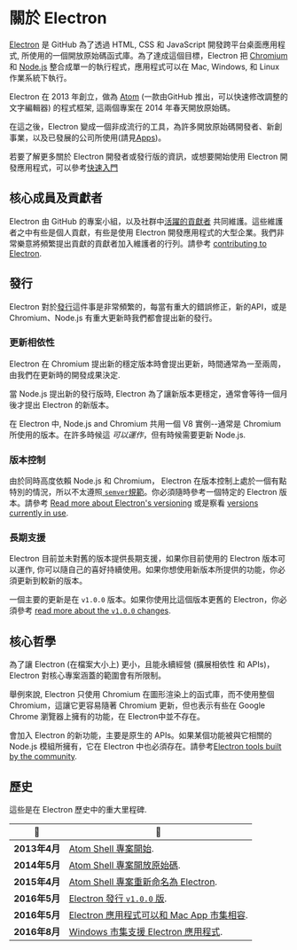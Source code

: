 # 關於 Electron

[Electron](https://electron.atom.io) 是 GitHub 為了透過 HTML, CSS 和 JavaScript 開發跨平台桌面應用程式, 所使用的一個開放原始碼函式庫。為了達成這個目標，Electron 把 [Chromium](https://www.chromium.org/Home) 和 [Node.js](https://nodejs.org) 整合成單一的執行程式，應用程式可以在 Mac, Windows, 和 Linux 作業系統下執行。

Electron 在 2013 年創立，做為 [Atom](https://atom.io) (一款由GitHub 推出，可以快速修改調整的文字編輯器) 的程式框架, 這兩個專案在 2014 年春天開放原始碼。

在這之後，Electron 變成一個非成流行的工具，為許多開放原始碼開發者、新創事業，以及已發展的公司所使用(請見[Apps](https://electron.atom.io/apps/))。

若要了解更多關於 Electron 開發者或發行版的資訊，或想要開始使用 Electron 開發應用程式，可以參考[快速入門](https://github.com/electron/electron/blob/master/docs-translations/zh-TW/tutorial/quick-start.md)

## 核心成員及貢獻者

Electron 由 GitHub 的專案小組，以及社群中[活躍的貢獻者](https://github.com/electron/electron/graphs/contributors) 共同維護。這些維護者之中有些是個人貢獻，有些是使用 Electron 開發應用程式的大型企業。我們非常樂意將頻繁提出貢獻的貢獻者加入維護者的行列。請參考 [contributing to Electron](https://github.com/electron/electron/blob/master/CONTRIBUTING.md).

## 發行

Electron 對於[發行](https://github.com/electron/electron/releases)這件事是非常頻繁的，每當有重大的錯誤修正，新的API，或是 Chromium、Node.js 有重大更新時我們都會提出新的發行。

### 更新相依性

Electron 在 Chromium 提出新的穩定版本時會提出更新，時間通常為一至兩周，由我們在更新時的開發成果決定.

當 Node.js 提出新的發行版時, Electron 為了讓新版本更穩定，通常會等待一個月後才提出 Electron 的新版本。

在 Electron 中, Node.js and Chromium 共用一個 V8 實例--通常是 Chromium 所使用的版本。在許多時候這 _可以運作_，但有時候需要更新 Node.js.


### 版本控制

由於同時高度依賴 Node.js 和 Chromium， Electron 在版本控制上處於一個有點特別的情況，所以不太遵照[ `semver`規範](http://semver.org)。你必須隨時參考一個特定的 Electron 版本。請參考 [Read more about Electron's versioning](https://electron.atom.io/docs/tutorial/electron-versioning/) 或是察看 [versions currently in use](https://electron.atom.io/#electron-versions).

### 長期支援

Electron 目前並未對舊的版本提供長期支援，如果你目前使用的 Electron 版本可以運作, 你可以隨自己的喜好持續使用。如果你想使用新版本所提供的功能，你必須更新到較新的版本。

一個主要的更新是在 `v1.0.0` 版本。如果你使用比這個版本更舊的 Electron，你必須參考 [read more about the `v1.0.0` changes](https://electron.atom.io/blog/2016/05/11/electron-1-0).

## 核心哲學

為了讓 Electron (在檔案大小上) 更小，且能永續經營 (擴展相依性 和 APIs)，Electron 對核心專案涵蓋的範圍會有所限制。

舉例來說, Electron 只使用 Chromium 在圖形渲染上的函式庫，而不使用整個 Chromium，這讓它更容易隨著 Chromium 更新，但也表示有些在 Google Chrome 瀏覽器上擁有的功能，在 Electron中並不存在。

會加入 Electron 的新功能，主要是原生的 APIs。如果某個功能被與它相關的 Node.js 模組所擁有，它在 Electron 中也必須存在。請參考[Electron tools built by the community](https://electron.atom.io/community).

## 歷史

這些是在 Electron 歷史中的重大里程碑.

| :calendar: | :tada: |
| --- | --- |
| **2013年4月**| [Atom Shell 專案開始](https://github.com/electron/electron/commit/6ef8875b1e93787fa9759f602e7880f28e8e6b45).|
| **2014年5月** | [Atom Shell 專案開放原始碼](http://blog.atom.io/2014/05/06/atom-is-now-open-source.html). |
| **2015年4月** | [Atom Shell 專案重新命名為 Electron](https://github.com/electron/electron/pull/1389). |
| **2016年5月** | [Electron 發行 `v1.0.0` 版](https://electron.atom.io/blog/2016/05/11/electron-1-0).|
| **2016年5月** | [Electron 應用程式可以和 Mac App 市集相容](https://electron.atom.io/docs/tutorial/mac-app-store-submission-guide).|
| **2016年8月** | [Windows 市集支援 Electron 應用程式](https://electron.atom.io/docs/tutorial/windows-store-guide).|
